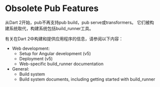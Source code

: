 # Obsolete Pub Features

从Dart 2开始，pub不再支持pub build，pub serve或transformers。 它们被构建系统取代，构建系统包括build_runner工具。

有关在Dart 2中构建和提供应用程序的信息，请参阅以下内容：

- Web development:
    - Setup for Angular development (v5)
    - Deployment (v5)
    - Web-specific build_runner documentation
- General:
    - Build system
    - Build system documents, including getting started with build_runner